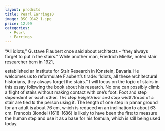 ```yaml
---
layout: products
title: Pearl Earrings0
image: DSC_9342_1.jpg
price: 12.99
categories:   
  - Pearl
  - Earrings
---
```


“All idiots,” Gustave Flaubert once said about architects - “they always forget to put in the stairs.” While another man, Friedrich Mielke, noted stair researcher born in 1921,

 established an Institute for Stair Research in Konstein, Bavaria. He welcomes us to reformulate Flaubert’s tirade: “Idiots, all these architectural historians, they always forget the stairs.” I will focus on the topic of stairs in this essay following the book about his research.
No one can possibly climb a flight of stairs without making contact with one’s foot. Foot and step dependent on each other. The step height/riser and step width/tread of a stair are tied to the person using it. The length of one step in planar ground for an adult is about 76 cm, which is reduced on an inclination to about 63 cm. Francois Blondel (1618-1686) is likely to have been the first to measure the human step and use it as a base for his formula, which is still being used today.
